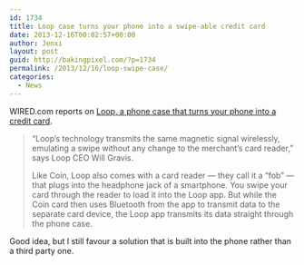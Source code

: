 ```yaml
---
id: 1734
title: Loop case turns your phone into a swipe-able credit card
date: 2013-12-16T00:02:57+00:00
author: Jenxi
layout: post
guid: http://bakingpixel.com/?p=1734
permalink: /2013/12/16/loop-swipe-case/
categories:
  - News
---
```

WIRED.com reports on [Loop, a phone case that turns your phone into a credit card](http://www.wired.com/business/2013/12/loop-swipe-phone-to-pay/).

> “Loop’s technology transmits the same magnetic signal wirelessly, emulating a swipe without any change to the merchant’s card reader,” says Loop CEO Will Gravis.
> 
> Like Coin, Loop also comes with a card reader — they call it a “fob” — that plugs into the headphone jack of a smartphone. You swipe your card through the reader to load it into the Loop app. But while the Coin card then uses Bluetooth from the app to transmit data to the separate card device, the Loop app transmits its data straight through the phone case. 

Good idea, but I still favour a solution that is built into the phone rather than a third party one.